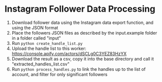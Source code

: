 # Instagram Follower Data Processing

1. Download follower data using the Instagram data export function, and using the JSON format
2. Place the followers JSON files as described by the input.example folder in a folder called "input"
3. Run `python create_handle_list.py`
4. Upload the handle list to this worker: https://console.apify.com/actors/dSCLg0C3YEZ83HzYX
5. Download the result as a csv, copy it into the base directory and call it "extracted_handles_list.csv"
6. Run `python process_handles.py` to link the handles up to the list of account, and filter for only significant followers